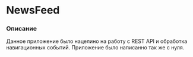 # NewsFeed

### Описание 

  Данное приложение было нацелино на работу с REST API и обработка навигационных событий.
Приложение было написанно так же с нуля.

